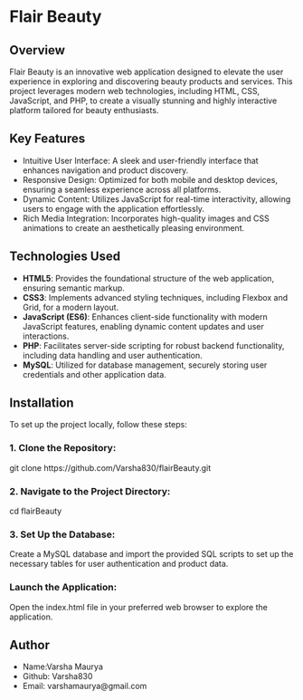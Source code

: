 <h1>Flair Beauty</h1>
<h2>Overview</h2>
<p>Flair Beauty is an innovative web application designed to elevate the user experience in exploring and discovering beauty products and services. This project leverages modern web technologies, including HTML, CSS, JavaScript, and PHP, to create a visually stunning and highly interactive platform tailored for beauty enthusiasts.</p>
<h2>Key Features
</h2>
<ul>
<li>Intuitive User Interface: A sleek and user-friendly interface that enhances navigation and product discovery.</li>
<li>Responsive Design: Optimized for both mobile and desktop devices, ensuring a seamless experience across all platforms.</li>
<li>Dynamic Content: Utilizes JavaScript for real-time interactivity, allowing users to engage with the application effortlessly.</li>
<li>Rich Media Integration: Incorporates high-quality images and CSS animations to create an aesthetically pleasing environment.</li></ul>
<h2>Technologies Used</h2>
<ul>
  <li><b>HTML5</b>: Provides the foundational structure of the web application, ensuring semantic markup.</li>
  <li><b>CSS3</b>: Implements advanced styling techniques, including Flexbox and Grid, for a modern layout.</li>
  <li><b>JavaScript (ES6)</b>: Enhances client-side functionality with modern JavaScript features, enabling dynamic content updates and user interactions.</li>
  <li><b>PHP</b>: Facilitates server-side scripting for robust backend functionality, including data handling and user authentication.</li>
  <li><b>MySQL</b>: Utilized for database management, securely storing user credentials and other application data.</li>
  </ul>
  <h2>Installation</h2>
  <p>To set up the project locally, follow these steps:</p>
  <h3>1. Clone the Repository:</h3>
  git clone https://github.com/Varsha830/flairBeauty.git
  <h3>2. Navigate to the Project Directory:</h3>
  cd flairBeauty
  <h3>3. Set Up the Database:</h3>
  <p>Create a MySQL database and import the provided SQL scripts to set up the necessary tables for user authentication and product data.</p>
  <h3>Launch the Application:</h3>
  <p>Open the index.html file in your preferred web browser to explore the application.</p>
  <h2>Author</h2>
  <ul><li>
    Name:Varsha Maurya
  </li>
  <li>Github: Varsha830</li>
  <li>Email: varshamaurya@gmail.com</li></ul>
